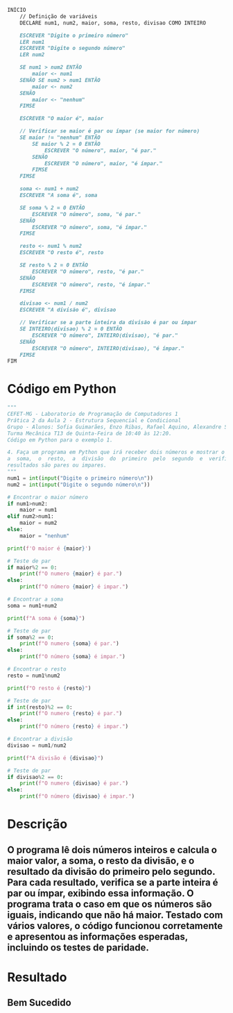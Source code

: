 ```markdown
INÍCIO
    // Definição de variáveis
    DECLARE num1, num2, maior, soma, resto, divisao COMO INTEIRO

    ESCREVER "Digite o primeiro número"
    LER num1
    ESCREVER "Digite o segundo número"
    LER num2

    SE num1 > num2 ENTÃO
        maior <- num1
    SENÃO SE num2 > num1 ENTÃO
        maior <- num2
    SENÃO
        maior <- "nenhum"
    FIMSE

    ESCREVER "O maior é", maior

    // Verificar se maior é par ou ímpar (se maior for número)
    SE maior != "nenhum" ENTÃO
        SE maior % 2 = 0 ENTÃO
            ESCREVER "O número", maior, "é par."
        SENÃO
            ESCREVER "O número", maior, "é ímpar."
        FIMSE
    FIMSE

    soma <- num1 + num2
    ESCREVER "A soma é", soma

    SE soma % 2 = 0 ENTÃO
        ESCREVER "O número", soma, "é par."
    SENÃO
        ESCREVER "O número", soma, "é ímpar."
    FIMSE

    resto <- num1 % num2
    ESCREVER "O resto é", resto

    SE resto % 2 = 0 ENTÃO
        ESCREVER "O número", resto, "é par."
    SENÃO
        ESCREVER "O número", resto, "é ímpar."
    FIMSE

    divisao <- num1 / num2
    ESCREVER "A divisão é", divisao

    // Verificar se a parte inteira da divisão é par ou ímpar
    SE INTEIRO(divisao) % 2 = 0 ENTÃO
        ESCREVER "O número", INTEIRO(divisao), "é par."
    SENÃO
        ESCREVER "O número", INTEIRO(divisao), "é ímpar."
    FIMSE
FIM
```

# Código em Python
```python
"""
CEFET-MG - Laboratorio de Programação de Computadores 1
Prática 2 da Aula 2 - Estrutura Sequencial e Condicional
Grupo - Alunos: Sofia Guimarães, Enzo Ribas, Rafael Aquino, Alexandre Silva
Turma Mecânica T13 de Quinta-Feira de 10:40 às 12:20.
Código em Python para o exemplo 1.

4. Faça um programa em Python que irá receber dois números e mostrar o maior, 
a  soma,  o  resto,  a  divisão  do  primeiro  pelo  segundo  e  verificar  se  a  parte  inteira  dos 
resultados são pares ou impares.
"""
num1 = int(input("Digite o primeiro número\n"))
num2 = int(input("Digite o segundo número\n"))

# Encontrar o maior número
if num1>num2:
    maior = num1
elif num2>num1:
    maior = num2
else:
    maior = "nenhum"

print(f'O maior é {maior}')

# Teste de par
if maior%2 == 0:
    print(f"O numero {maior} é par.")
else:
    print(f"O número {maior} é impar.")

# Encontrar a soma
soma = num1+num2

print(f"A soma é {soma}")

# Teste de par
if soma%2 == 0:
    print(f"O numero {soma} é par.")
else:
    print(f"O número {soma} é impar.")

# Encontrar o resto
resto = num1%num2

print(f"O resto é {resto}")

# Teste de par
if int(resto)%2 == 0:
    print(f"O numero {resto} é par.")
else:
    print(f"O número {resto} é impar.")

# Encontrar a divisão
divisao = num1/num2

print(f"A divisão é {divisao}")

# Teste de par
if divisao%2 == 0:
    print(f"O numero {divisao} é par.")
else:
    print(f"O número {divisao} é impar.")

```

# Descrição
## O programa lê dois números inteiros e calcula o maior valor, a soma, o resto da divisão, e o resultado da divisão do primeiro pelo segundo. Para cada resultado, verifica se a parte inteira é par ou ímpar, exibindo essa informação. O programa trata o caso em que os números são iguais, indicando que não há maior. Testado com vários valores, o código funcionou corretamente e apresentou as informações esperadas, incluindo os testes de paridade.

# Resultado
## Bem Sucedido